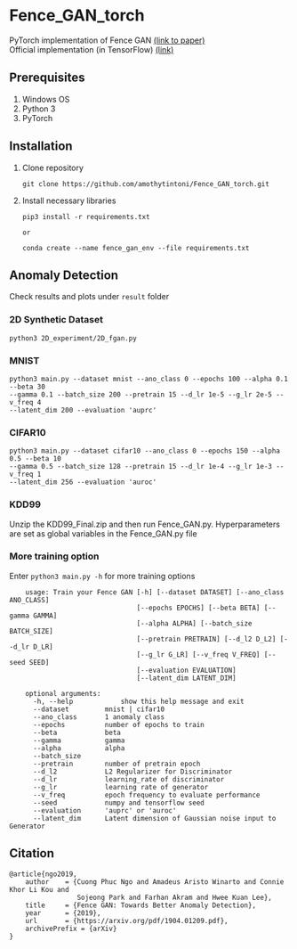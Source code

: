 # Fence_GAN_torch
PyTorch implementation of Fence GAN [(link to paper)](https://arxiv.org/abs/1904.01209) <br>
Official implementation (in TensorFlow) [(link)](https://github.com/phuccuongngo99/Fence_GAN/tree/master)

## Prerequisites
1. Windows OS
2. Python 3
3. PyTorch

## Installation
1. Clone repository
    ```
    git clone https://github.com/amothytintoni/Fence_GAN_torch.git
    ```

2. Install necessary libraries
    ```
    pip3 install -r requirements.txt

    or

    conda create --name fence_gan_env --file requirements.txt
    ```

## Anomaly Detection
Check results and plots under `result` folder
### 2D Synthetic Dataset
    
    python3 2D_experiment/2D_fgan.py
    
### MNIST
    python3 main.py --dataset mnist --ano_class 0 --epochs 100 --alpha 0.1 --beta 30 
    --gamma 0.1 --batch_size 200 --pretrain 15 --d_lr 1e-5 --g_lr 2e-5 --v_freq 4 
    --latent_dim 200 --evaluation 'auprc'

### CIFAR10
    python3 main.py --dataset cifar10 --ano_class 0 --epochs 150 --alpha 0.5 --beta 10 
    --gamma 0.5 --batch_size 128 --pretrain 15 --d_lr 1e-4 --g_lr 1e-3 --v_freq 1 
    --latent_dim 256 --evaluation 'auroc'
    
### KDD99
Unzip the KDD99_Final.zip and then run Fence_GAN.py. Hyperparameters are set as global variables in the Fence_GAN.py file

### More training option
Enter `python3 main.py -h` for more training options
```
    usage: Train your Fence GAN [-h] [--dataset DATASET] [--ano_class ANO_CLASS]
                                [--epochs EPOCHS] [--beta BETA] [--gamma GAMMA]
                                [--alpha ALPHA] [--batch_size BATCH_SIZE]
                                [--pretrain PRETRAIN] [--d_l2 D_L2] [--d_lr D_LR]
                                [--g_lr G_LR] [--v_freq V_FREQ] [--seed SEED]
                                [--evaluation EVALUATION]
                                [--latent_dim LATENT_DIM]

    optional arguments:
      -h, --help            show this help message and exit
      --dataset         mnist | cifar10
      --ano_class       1 anomaly class
      --epochs          number of epochs to train
      --beta            beta
      --gamma           gamma
      --alpha           alpha
      --batch_size 
      --pretrain        number of pretrain epoch
      --d_l2            L2 Regularizer for Discriminator
      --d_lr            learning_rate of discriminator
      --g_lr            learning rate of generator
      --v_freq          epoch frequency to evaluate performance
      --seed            numpy and tensorflow seed
      --evaluation      'auprc' or 'auroc'
      --latent_dim      Latent dimension of Gaussian noise input to Generator
  ```
  
## Citation
  ```
  @article{ngo2019,
      author    = {Cuong Phuc Ngo and Amadeus Aristo Winarto and Connie Khor Li Kou and
                   Sojeong Park and Farhan Akram and Hwee Kuan Lee},
      title     = {Fence GAN: Towards Better Anomaly Detection},
      year      = {2019},
      url       = {https://arxiv.org/pdf/1904.01209.pdf},
      archivePrefix = {arXiv}
  }
  ```
